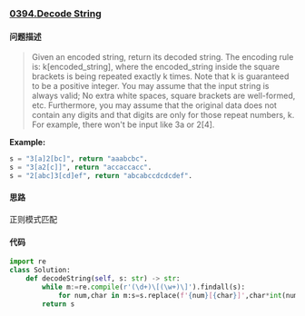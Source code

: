 ### [0394.Decode String](https://leetcode-cn.com/problems/decode-string/)

#### 问题描述

> Given an encoded string, return its decoded string.
>The encoding rule is: k[encoded_string], where the encoded_string inside the square brackets is being repeated exactly k times. Note that k is guaranteed to be a positive integer.
>You may assume that the input string is always valid; No extra white spaces, square brackets are well-formed, etc.
>Furthermore, you may assume that the original data does not contain any digits and that digits are only for those repeat numbers, k. For example, there won't be input like 3a or 2[4].

**Example:**
```python
s = "3[a]2[bc]", return "aaabcbc".
s = "3[a2[c]]", return "accaccacc".
s = "2[abc]3[cd]ef", return "abcabccdcdcdef".
```

#### 思路
正则模式匹配
#### 代码

```python
import re
class Solution:
    def decodeString(self, s: str) -> str: 
        while m:=re.compile(r'(\d+)\[(\w+)\]').findall(s):
            for num,char in m:s=s.replace(f'{num}[{char}]',char*int(num))
        return s
```